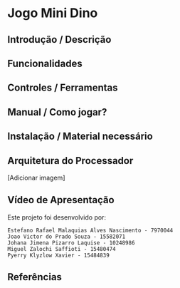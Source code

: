 # Jogo Mini Dino

## Introdução / Descrição

## Funcionalidades

## Controles / Ferramentas

## Manual / Como jogar?
 
## Instalação / Material necessário

## Arquitetura do Processador
[Adicionar imagem]

## Vídeo de Apresentação



Este projeto foi desenvolvido por:
```
Estefano Rafael Malaquias Alves Nascimento - 7970044
Joao Victor do Prado Souza - 15582071
Johana Jimena Pizarro Laquise - 10248986
Miguel Zalochi Saffioti - 15480474
Pyerry Klyzlow Xavier - 15484839
```

## Referências
